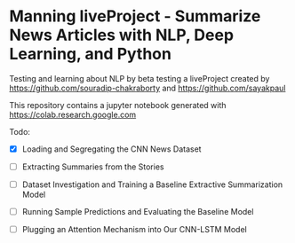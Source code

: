 # Manning liveProject - Summarize News Articles with NLP, Deep Learning, and Python

Testing and learning about NLP by beta testing a liveProject created by https://github.com/souradip-chakraborty and https://github.com/sayakpaul

This repository contains a jupyter notebook generated with https://colab.research.google.com

Todo:

 - [x] Loading and Segregating the CNN News Dataset
 - [ ] Extracting Summaries from the Stories
 - [ ] Dataset Investigation and Training a Baseline Extractive Summarization Model
 - [ ] Running Sample Predictions and Evaluating the Baseline Model
 - [ ] Plugging an Attention Mechanism into Our CNN-LSTM Model

